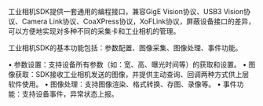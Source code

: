 工业相机SDK提供一套通用的编程接口，兼容GigE Vision协议、USB3 Vision协议、Camera Link协议、CoaXPress协议，XoFLink协议，屏蔽设备接口的差异，可以方便地实现对多种不同的采集卡和工业相机的管理。



工业相机SDK的基本功能包括：参数配置、图像采集、图像处理、事件功能。

• 参数设置：支持设备所有参数（如：宽、高、曝光时间等）的获取和设置。
• 图像获取：SDK接收工业相机发送的图像，并提供主动查询、回调两种方式供上层软件使用。
• 图像处理：支持图像渲染、格式转换、存图、录像等。
• 事件功能：支持设备事件，异常状态上报。 
